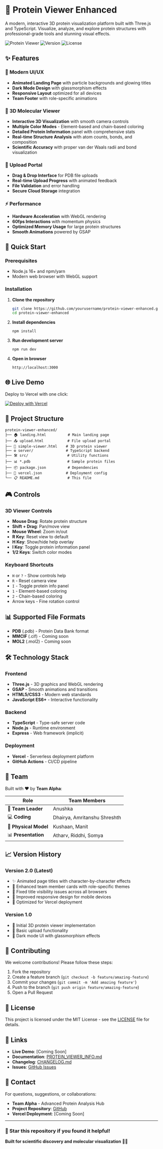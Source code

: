 # 🧬 Protein Viewer Enhanced

A modern, interactive 3D protein visualization platform built with Three.js and TypeScript. Visualize, analyze, and explore protein structures with professional-grade tools and stunning visual effects.

![Protein Viewer](https://img.shields.io/badge/Protein-Viewer-4CAF50?style=for-the-badge&logo=moleculer)
![Version](https://img.shields.io/badge/Version-2.0-blue?style=for-the-badge)
![License](https://img.shields.io/badge/License-MIT-green?style=for-the-badge)

## ✨ Features

### 🎨 **Modern UI/UX**
- **Animated Landing Page** with particle backgrounds and glowing titles
- **Dark Mode Design** with glassmorphism effects
- **Responsive Layout** optimized for all devices
- **Team Footer** with role-specific animations

### 🔬 **3D Molecular Viewer**
- **Interactive 3D Visualization** with smooth camera controls
- **Multiple Color Modes** - Element-based and chain-based coloring
- **Detailed Protein Information** panel with comprehensive stats
- **Real-time Structure Analysis** with atom counts, bonds, and composition
- **Scientific Accuracy** with proper van der Waals radii and bond visualization

### 📄 **Upload Portal**
- **Drag & Drop Interface** for PDB file uploads
- **Real-time Upload Progress** with animated feedback
- **File Validation** and error handling
- **Secure Cloud Storage** integration

### ⚡ **Performance**
- **Hardware Acceleration** with WebGL rendering
- **60fps Interactions** with momentum physics
- **Optimized Memory Usage** for large protein structures
- **Smooth Animations** powered by GSAP

## 🚀 Quick Start

### Prerequisites
- Node.js 16+ and npm/yarn
- Modern web browser with WebGL support

### Installation

1. **Clone the repository**
   ```bash
   git clone https://github.com/yourusername/protein-viewer-enhanced.git
   cd protein-viewer-enhanced
   ```

2. **Install dependencies**
   ```bash
   npm install
   ```

3. **Run development server**
   ```bash
   npm run dev
   ```

4. **Open in browser**
   ```
   http://localhost:3000
   ```

## 🌐 Live Demo

Deploy to Vercel with one click:

[![Deploy with Vercel](https://vercel.com/button)](https://vercel.com/new/clone?repository-url=https://github.com/yourusername/protein-viewer-enhanced)

## 📁 Project Structure

```
protein-viewer-enhanced/
├── 🏠 landing.html          # Main landing page
├── 📤 upload.html           # File upload portal  
├── 🔬 simple-viewer.html    # 3D protein viewer
├── ⚙️ server/               # TypeScript backend
├── 🛠️ src/                  # Utility functions
├── 📊 *.pdb                 # Sample protein files
├── 📦 package.json          # Dependencies
├── 🚀 vercel.json           # Deployment config
└── 📋 README.md             # This file
```

## 🎮 Controls

### 3D Viewer Controls
- **Mouse Drag**: Rotate protein structure
- **Shift + Drag**: Pan/move view
- **Mouse Wheel**: Zoom in/out
- **R Key**: Reset view to default
- **H Key**: Show/hide help overlay
- **I Key**: Toggle protein information panel
- **1/2 Keys**: Switch color modes

### Keyboard Shortcuts
- `H` or `?` - Show controls help
- `R` - Reset camera view
- `I` - Toggle protein info panel
- `1` - Element-based coloring
- `2` - Chain-based coloring
- Arrow keys - Fine rotation control

## 📊 Supported File Formats

- **PDB** (.pdb) - Protein Data Bank format
- **MMCIF** (.cif) - Coming soon
- **MOL2** (.mol2) - Coming soon

## 🛠️ Technology Stack

### Frontend
- **Three.js** - 3D graphics and WebGL rendering
- **GSAP** - Smooth animations and transitions
- **HTML5/CSS3** - Modern web standards
- **JavaScript ES6+** - Interactive functionality

### Backend
- **TypeScript** - Type-safe server code
- **Node.js** - Runtime environment
- **Express** - Web framework (implicit)

### Deployment
- **Vercel** - Serverless deployment platform
- **GitHub Actions** - CI/CD pipeline

## 👥 Team

Built with ❤️ by **Team Alpha**:

| Role | Team Members |
|------|--------------|
| 👑 **Team Leader** | Anushka |
| 💻 **Coding** | Dhairya, Amritanshu Shreshth |
| 🔬 **Physical Model** | Kushaan, Manit |  
| 📊 **Presentation** | Atharv, Riddhi, Somya |

## 📈 Version History

### Version 2.0 (Latest)
- ✨ Animated page titles with character-by-character effects
- 🎨 Enhanced team member cards with role-specific themes
- 🔧 Fixed title visibility issues across all browsers
- 📱 Improved responsive design for mobile devices
- 🚀 Optimized for Vercel deployment

### Version 1.0
- 🔬 Initial 3D protein viewer implementation
- 📄 Basic upload functionality
- 🎨 Dark mode UI with glassmorphism effects

## 🤝 Contributing

We welcome contributions! Please follow these steps:

1. Fork the repository
2. Create a feature branch (`git checkout -b feature/amazing-feature`)
3. Commit your changes (`git commit -m 'Add amazing feature'`)
4. Push to the branch (`git push origin feature/amazing-feature`)
5. Open a Pull Request

## 📄 License

This project is licensed under the MIT License - see the [LICENSE](LICENSE) file for details.

## 🔗 Links

- **Live Demo**: [Coming Soon]
- **Documentation**: [PROTEIN_VIEWER_INFO.md](PROTEIN_VIEWER_INFO.md)
- **Changelog**: [CHANGELOG.md](CHANGELOG.md)
- **Issues**: [GitHub Issues](../../issues)

## 📧 Contact

For questions, suggestions, or collaborations:

- **Team Alpha** - Advanced Protein Analysis Hub
- **Project Repository**: [GitHub](../../)
- **Vercel Deployment**: [Coming Soon]

---

### 🌟 Star this repository if you found it helpful!

**Built for scientific discovery and molecular visualization** 🧬✨